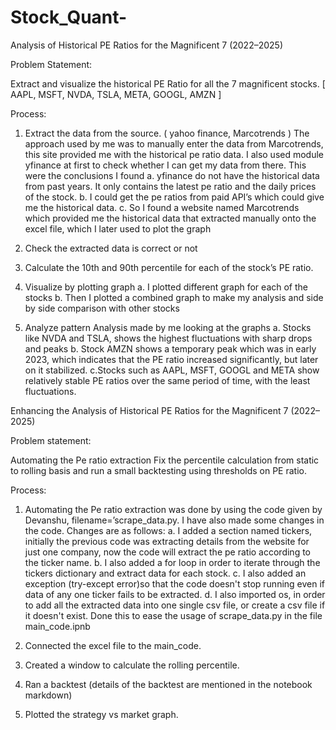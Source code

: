 # Stock_Quant-

Analysis of Historical PE Ratios for the Magnificent 7 (2022–2025)

Problem Statement:

Extract and visualize the historical PE Ratio for all the 7 magnificent stocks.
[ AAPL, MSFT, NVDA, TSLA, META, GOOGL, AMZN ]

Process:
1. Extract the data from the source. ( yahoo finance, Marcotrends )
    The approach used by me was to manually enter the data from Marcotrends, this site provided me with the historical pe ratio data. I also used module yfinance at first to check whether I can get my data from there.
    This were the conclusions I found
    a. yfinance do not have the historical data from past years. It only contains the latest pe ratio and the daily prices of the stock.
    b. I could get the pe ratios from paid API’s which could give me the historical data. 
    c. So I found a website named Marcotrends which provided me the historical data that extracted manually onto the excel file, which  I later used to plot the graph

2. Check the extracted data is correct or not

3. Calculate the 10th and 90th percentile for each of the stock’s PE ratio. 

4. Visualize by plotting graph
    a. I plotted different graph for each of the stocks 
    b. Then I plotted a combined graph to make my analysis and side by side comparison with other stocks

5. Analyze pattern
    Analysis made by me looking at the graphs
    a. Stocks like NVDA and TSLA, shows the highest fluctuations with sharp drops and peaks 
    b. Stock AMZN shows a temporary peak which was in early 2023, which indicates that the PE ratio increased significantly, but later on it stabilized.
    c.Stocks such as AAPL, MSFT, GOOGL and META show relatively stable PE ratios over the same period of time, with the least fluctuations.



Enhancing the Analysis of Historical PE Ratios for the Magnificent 7 (2022–2025)


Problem statement:

Automating the Pe ratio extraction
Fix the percentile calculation from static to rolling basis and run a small backtesting using thresholds on PE ratio. 


Process:

1. Automating the Pe ratio extraction was done by using the code given by Devanshu, filename=’scrape_data.py. I have also made some changes in the code. Changes are as follows:
    a. I added a section named tickers, initially the previous code was extracting details from the website for just one company, now the code will extract the pe ratio according to the ticker name.
    b. I also added a for loop in order to iterate through the tickers dictionary and extract data for each stock.
    c. I also added an exception (try-except error)so that the code doesn't stop running even if data of any one ticker fails to be extracted. 
    d. I also imported os, in order to add all the extracted data into one single csv file, or create a csv file if it doesn't exist.
Done this to ease the usage of scrape_data.py in the file main_code.ipnb

3. Connected the excel file to the main_code.

4. Created a window to calculate the rolling percentile.

5. Ran a backtest (details of the backtest are mentioned in the notebook markdown)

6. Plotted the strategy vs market graph.

